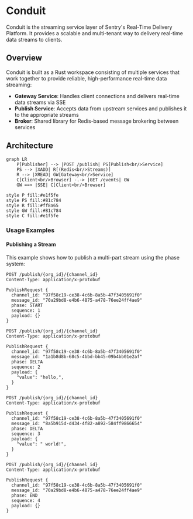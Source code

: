 # Conduit

Conduit is the streaming service layer of Sentry's Real-Time Delivery Platform. It provides a scalable and multi-tenant way to delivery real-time data streams to clients.

## Overview

Conduit is built as a Rust workspace consisting of multiple services that work together to provide reliable, high-performance real-time data streaming:

- **Gateway Service**: Handles client connections and delivers real-time data streams via SSE
- **Publish Service**: Accepts data from upstream services and publishes it to the appropriate streams
- **Broker**: Shared library for Redis-based message brokering between services

## Architecture

```mermaid
graph LR
    P[Publisher] --> |POST /publish| PS[Publish<br/>Service]
    PS --> |XADD| R[(Redis<br/>Streams)]
    R --> |XREAD| GW[Gateway<br/>Service]
    C[Client<br/>Browser] -.-> |GET /events| GW
    GW ==> |SSE| C[Client<br/>Browser]

style P fill:#e1f5fe
style PS fill:#81c784
style R fill:#ff8a65
style GW fill:#81c784
style C fill:#e1f5fe
```

### Usage Examples

#### Publishing a Stream

This example shows how to publish a multi-part stream using the phase system:

```http
POST /publish/{org_id}/{channel_id}
Content-Type: application/x-protobuf

PublishRequest {
  channel_id: "97f58c19-ce38-4c6b-8a5b-47f3405691f0"
  message_id: "70a29bd8-e4b6-4875-a478-76ee24ff4ae9"
  phase: START
  sequence: 1
  payload: {}
}
```

```http
POST /publish/{org_id}/{channel_id}
Content-Type: application/x-protobuf

PublishRequest {
  channel_id: "97f58c19-ce38-4c6b-8a5b-47f3405691f0"
  message_id: "1a1b8d8b-68c5-4bbd-bb45-09b4bb01e2af"
  phase: DELTA
  sequence: 2
  payload: {
    "value": "hello,",
  }
}
```

```http
POST /publish/{org_id}/{channel_id}
Content-Type: application/x-protobuf

PublishRequest {
  channel_id: "97f58c19-ce38-4c6b-8a5b-47f3405691f0"
  message_id: "8a5b915d-d434-4f82-a892-584ff9866654"
  phase: DELTA
  sequence: 3
  payload: {
    "value": " world!",
  }
}
```

```http
POST /publish/{org_id}/{channel_id}
Content-Type: application/x-protobuf

PublishRequest {
  channel_id: "97f58c19-ce38-4c6b-8a5b-47f3405691f0"
  message_id: "70a29bd8-e4b6-4875-a478-76ee24ff4ae9"
  phase: END
  sequence: 4
  payload: {}
}
```
